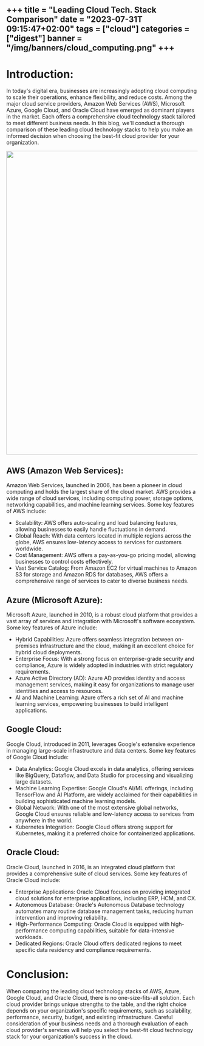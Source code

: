 +++
title = "Leading Cloud Tech. Stack Comparison"
date = "2023-07-31T 09:15:47+02:00"
tags = ["cloud"]
categories = ["digest"]
banner = "/img/banners/cloud_computing.png"
+++
---
# Introduction:
In today's digital era, businesses are increasingly adopting cloud computing to scale their operations, enhance flexibility, and reduce costs. Among the major cloud service providers, Amazon Web Services (AWS), Microsoft Azure, Google Cloud, and Oracle Cloud have emerged as dominant players in the market. Each offers a comprehensive cloud technology stack tailored to meet different business needs. In this blog, we'll conduct a thorough comparison of these leading cloud technology stacks to help you make an informed decision when choosing the best-fit cloud provider for your organization.

<p align="center"><img src="/img/banners/cloud_stack.jpeg" width="800"></p>

## AWS (Amazon Web Services):
Amazon Web Services, launched in 2006, has been a pioneer in cloud computing and holds the largest share of the cloud market. AWS provides a wide range of cloud services, including computing power, storage options, networking capabilities, and machine learning services. Some key features of AWS include:

* Scalability: AWS offers auto-scaling and load balancing features, allowing businesses to easily handle fluctuations in demand.
* Global Reach: With data centers located in multiple regions across the globe, AWS ensures low-latency access to services for customers worldwide.
* Cost Management: AWS offers a pay-as-you-go pricing model, allowing businesses to control costs effectively.
* Vast Service Catalog: From Amazon EC2 for virtual machines to Amazon S3 for storage and Amazon RDS for databases, AWS offers a comprehensive range of services to cater to diverse business needs.

## Azure (Microsoft Azure):
Microsoft Azure, launched in 2010, is a robust cloud platform that provides a vast array of services and integration with Microsoft's software ecosystem. Some key features of Azure include:

* Hybrid Capabilities: Azure offers seamless integration between on-premises infrastructure and the cloud, making it an excellent choice for hybrid cloud deployments.
* Enterprise Focus: With a strong focus on enterprise-grade security and compliance, Azure is widely adopted in industries with strict regulatory requirements.
* Azure Active Directory (AD): Azure AD provides identity and access management services, making it easy for organizations to manage user identities and access to resources.
* AI and Machine Learning: Azure offers a rich set of AI and machine learning services, empowering businesses to build intelligent applications.

## Google Cloud:
Google Cloud, introduced in 2011, leverages Google's extensive experience in managing large-scale infrastructure and data centers. Some key features of Google Cloud include:

* Data Analytics: Google Cloud excels in data analytics, offering services like BigQuery, Dataflow, and Data Studio for processing and visualizing large datasets.
* Machine Learning Expertise: Google Cloud's AI/ML offerings, including TensorFlow and AI Platform, are widely acclaimed for their capabilities in building sophisticated machine learning models.
* Global Network: With one of the most extensive global networks, Google Cloud ensures reliable and low-latency access to services from anywhere in the world.
* Kubernetes Integration: Google Cloud offers strong support for Kubernetes, making it a preferred choice for containerized applications.

## Oracle Cloud:
Oracle Cloud, launched in 2016, is an integrated cloud platform that provides a comprehensive suite of cloud services. Some key features of Oracle Cloud include:

* Enterprise Applications: Oracle Cloud focuses on providing integrated cloud solutions for enterprise applications, including ERP, HCM, and CX.
* Autonomous Database: Oracle's Autonomous Database technology automates many routine database management tasks, reducing human intervention and improving reliability.
* High-Performance Computing: Oracle Cloud is equipped with high-performance computing capabilities, suitable for data-intensive workloads.
* Dedicated Regions: Oracle Cloud offers dedicated regions to meet specific data residency and compliance requirements.

# Conclusion:
When comparing the leading cloud technology stacks of AWS, Azure, Google Cloud, and Oracle Cloud, there is no one-size-fits-all solution. Each cloud provider brings unique strengths to the table, and the right choice depends on your organization's specific requirements, such as scalability, performance, security, budget, and existing infrastructure. Careful consideration of your business needs and a thorough evaluation of each cloud provider's services will help you select the best-fit cloud technology stack for your organization's success in the cloud.